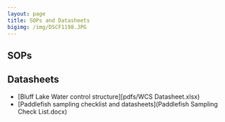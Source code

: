 ```yaml
---
layout: page
title: SOPs and Datasheets
bigimg: /img/DSCF1198.JPG
---
```




## SOPs


## Datasheets

* [Bluff Lake Water control structure][pdfs/WCS Datasheet.xlsx)
* [Paddlefish sampling checklist and datasheets](Paddlefish Sampling Check List.docx)
